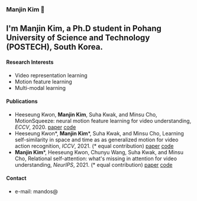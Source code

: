 ### Manjin Kim 👋

<!--
**KimManjin/KimManjin** is a ✨ _special_ ✨ repository because its `README.md` (this file) appears on your GitHub profile.

Here are some ideas to get you started:

- 🔭 I’m currently working on ...
- 🌱 I’m currently learning ...
- 👯 I’m looking to collaborate on ...
- 🤔 I’m looking for help with ...
- 💬 Ask me about ...
- 📫 How to reach me: ...
- 😄 Pronouns: ...
- ⚡ Fun fact: ...
-->

I'm Manjin Kim, a Ph.D student in Pohang University of Science and Technology (POSTECH), South Korea.
-------------
#### Research Interests
* Video representation learning
* Motion feature learning
* Multi-modal learning

#### Publications
* Heeseung Kwon, **Manjin Kim**, Suha Kwak, and Minsu Cho, MotionSqueeze: neural motion feature learning for video understanding, _ECCV_, 2020. [paper](https://arxiv.org/abs/2007.09933) [code](https://github.com/arunos728/MotionSqueeze)
* Heeseung Kwon*, **Manjin Kim***, Suha Kwak, and Minsu Cho, Learning self-similarity in space and time as as generalized motion for video action recognition, _ICCV_, 2021.   (* equal contribution) [paper](https://arxiv.org/abs/2102.07092) [code](https://github.com/arunos728/SELFY)
* **Manjin Kim***, Heeseung Kwon, Chunyu Wang, Suha Kwak, and Minsu Cho, Relational self-attention: what's missing in attention for video understanding, _NeurIPS_, 2021.   (* equal contribution) [paper](https://arxiv.org/abs/2111.01673) [code](https://github.com/KimManjin/RSA)

#### Contact
* e-mail: mandos@
